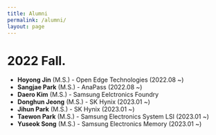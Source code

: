 ```yaml
---
title: Alumni
permalink: /alumni/
layout: page
---
```


# 2022 Fall.
* **Hoyong Jin** (M.S.) - Open Edge Technologies (2022.08 ~)
* **Sangjae Park** (M.S.) - AnaPass (2022.08 ~)
* **Daero Kim** (M.S.) - Samsung Eelctronics Foundry
* **Donghun Jeong** (M.S.) - SK Hynix (2023.01 ~)
* **Jihun Park** (M.S.) - SK Hynix (2023.01 ~)
* **Taewon Park** (M.S.) - Samsung Electronics System LSI (2023.01 ~)
* **Yuseok Song** (M.S.) - Samsung Electronics Memory (2023.01 ~)
